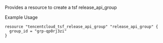 Provides a resource to create a tsf release_api_group

Example Usage

```hcl
resource "tencentcloud_tsf_release_api_group" "release_api_group" {
  group_id = "grp-qp0rj3zi"
}
```